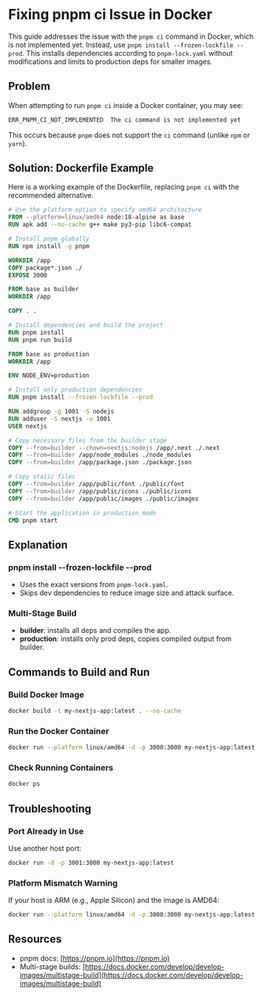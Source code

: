 # Fixing pnpm ci Issue in Docker

This guide addresses the issue with the `pnpm ci` command in Docker, which is not implemented yet. Instead, use `pnpm install --frozen-lockfile --prod`. This installs dependencies according to `pnpm-lock.yaml` without modifications and limits to production deps for smaller images.


## Problem

When attempting to run `pnpm ci` inside a Docker container, you may see:

```bash
ERR_PNPM_CI_NOT_IMPLEMENTED  The ci command is not implemented yet
```

This occurs because `pnpm` does not support the `ci` command (unlike `npm` or `yarn`).


## Solution: Dockerfile Example

Here is a working example of the Dockerfile, replacing `pnpm ci` with the recommended alternative.

```Dockerfile
# Use the platform option to specify amd64 architecture
FROM --platform=linux/amd64 node:18-alpine as base
RUN apk add --no-cache g++ make py3-pip libc6-compat

# Install pnpm globally
RUN npm install -g pnpm

WORKDIR /app
COPY package*.json ./
EXPOSE 3000

FROM base as builder
WORKDIR /app

COPY . .

# Install dependencies and build the project
RUN pnpm install
RUN pnpm run build

FROM base as production
WORKDIR /app

ENV NODE_ENV=production

# Install only production dependencies
RUN pnpm install --frozen-lockfile --prod

RUN addgroup -g 1001 -S nodejs
RUN adduser -S nextjs -u 1001
USER nextjs

# Copy necessary files from the builder stage
COPY --from=builder --chown=nextjs:nodejs /app/.next ./.next
COPY --from=builder /app/node_modules ./node_modules
COPY --from=builder /app/package.json ./package.json

# Copy static files
COPY --from=builder /app/public/font ./public/font
COPY --from=builder /app/public/icons ./public/icons
COPY --from=builder /app/public/images ./public/images

# Start the application in production mode
CMD pnpm start
```


## Explanation

### pnpm install --frozen-lockfile --prod

* Uses the exact versions from `pnpm-lock.yaml`.
* Skips dev dependencies to reduce image size and attack surface.

### Multi-Stage Build

* **builder**: installs all deps and compiles the app.
* **production**: installs only prod deps, copies compiled output from builder.


## Commands to Build and Run

### Build Docker Image

```bash
docker build -t my-nextjs-app:latest . --no-cache
```

### Run the Docker Container

```bash
docker run --platform linux/amd64 -d -p 3000:3000 my-nextjs-app:latest
```

### Check Running Containers

```bash
docker ps
```


## Troubleshooting

### Port Already in Use

Use another host port:

```bash
docker run -d -p 3001:3000 my-nextjs-app:latest
```

### Platform Mismatch Warning

If your host is ARM (e.g., Apple Silicon) and the image is AMD64:

```bash
docker run --platform linux/amd64 -d -p 3000:3000 my-nextjs-app:latest
```


## Resources

* pnpm docs: [https://pnpm.io](https://pnpm.io)
* Multi-stage builds: [https://docs.docker.com/develop/develop-images/multistage-build](https://docs.docker.com/develop/develop-images/multistage-build)
